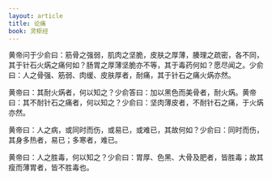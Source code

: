 ```yaml
---
layout: article
title: 论痛
book: 灵枢经
---
```


黄帝问于少俞曰：筋骨之强弱，肌肉之坚脆，皮肤之厚薄，腠理之疏密，各不同，其于针石火焫之痛何如？肠胃之厚薄坚脆亦不等，其于毒药何如？愿尽闻之。少俞曰：人之骨强、筋弱、肉缓、皮肤厚者，耐痛，其于针石之痛火焫亦然。

黄帝曰：其耐火焫者，何以知之？少俞答曰：加以黑色而美骨者，耐火焫。黄帝曰：其不耐针石之痛者，何以知之？少俞曰：坚肉薄皮者，不耐针石之痛，于火焫亦然。

黄帝曰：人之病，或同时而伤，或易已，或难已，其故何如？少俞曰：同时而伤，其身多热者，易已；多寒者，难已。

黄帝曰：人之胜毒，何以知之？少俞曰：胃厚、色黑、大骨及肥者，皆胜毒；故其瘦而薄胃者，皆不胜毒也。

